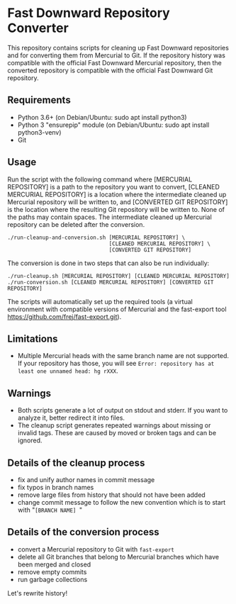 # Fast Downward Repository Converter

This repository contains scripts for cleaning up Fast Downward repositories
and for converting them from Mercurial to Git. If the repository history was
compatible with the official Fast Downward Mercurial repository, then the converted
repository is compatible with the official Fast Downward Git repository.

## Requirements
  - Python 3.6+ (on Debian/Ubuntu: sudo apt install python3)
  - Python 3 "ensurepip" module (on Debian/Ubuntu: sudo apt install python3-venv)
  - Git

## Usage
  Run the script with the following command where [MERCURIAL REPOSITORY] is a
  path to the repository you want to convert, [CLEANED MERCURIAL REPOSITORY] is
  a location where the intermediate cleaned up Mercurial repository will be
  written to, and [CONVERTED GIT REPOSITORY] is the location where the
  resulting Git repository will be written to. None of the paths may contain
  spaces. The intermediate cleaned up Mercurial repository can be deleted after
  the conversion.

    ./run-cleanup-and-conversion.sh [MERCURIAL REPOSITORY] \
                                    [CLEANED MERCURIAL REPOSITORY] \
                                    [CONVERTED GIT REPOSITORY]

  The conversion is done in two steps that can also be run individually:

    ./run-cleanup.sh [MERCURIAL REPOSITORY] [CLEANED MERCURIAL REPOSITORY]
    ./run-conversion.sh [CLEANED MERCURIAL REPOSITORY] [CONVERTED GIT REPOSITORY]

The scripts will automatically set up the required tools (a virtual
environment with compatible versions of Mercurial and the fast-export tool
https://github.com/frej/fast-export.git).

## Limitations
- Multiple Mercurial heads with the same branch name are not supported. If your
  repository has those, you will see
  `Error: repository has at least one unnamed head: hg rXXX`.

## Warnings
- Both scripts generate a lot of output on stdout and stderr. If you want
  to analyze it, better redirect it into files.
- The cleanup script generates repeated warnings about missing or invalid tags.
  These are caused by moved or broken tags and can be ignored.

## Details of the cleanup process
- fix and unify author names in commit message
- fix typos in branch names
- remove large files from history that should not have been added
- change commit message to follow the new convention which is to start with
"`[BRANCH NAME] `"

## Details of the conversion process
- convert a Mercurial repository to Git with `fast-export`
- delete all Git branches that belong to Mercurial branches which have been
  merged and closed
- remove empty commits
- run garbage collections


Let's rewrite history!
